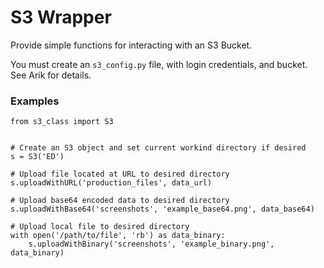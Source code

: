# S3 Wrapper

Provide simple functions for interacting with an S3 Bucket.

You must create an `s3_config.py` file, with login credentials, and bucket. See Arik for details.


### Examples

```python3
from s3_class import S3


# Create an S3 object and set current workind directory if desired
s = S3('ED')

# Upload file located at URL to desired directory
s.uploadWithURL('production_files', data_url)

# Upload base64 encoded data to desired directory
s.uploadWithBase64('screenshots', 'example_base64.png', data_base64)

# Upload local file to desired directory
with open('/path/to/file', 'rb') as data_binary:
    s.uploadWithBinary('screenshots', 'example_binary.png', data_binary)
```
